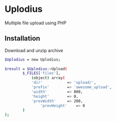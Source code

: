 Uplodius
========

Multiple file upload using PHP

Installation
--------------
Download and unzip archive

```sh
$Uplodius = new Uplodius;
		
$result = $Uplodius->Upload(
		$_FILES['files'],
			(object) array(
			'dir' 			=> 'upload/',
			'prefix' 		=> 'awesome_upload',
			'width' 		=> 800,
			'height' 		=> 0,
			'prevWidth' 	=> 200,
				'prevHeight' 	=> 0
		)
);
```